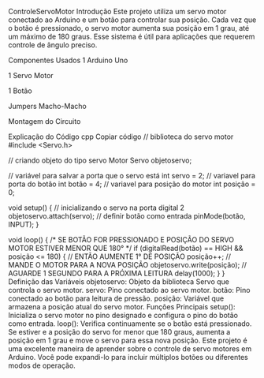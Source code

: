 ControleServoMotor
Introdução
Este projeto utiliza um servo motor conectado ao Arduino e um botão para controlar sua posição. Cada vez que o botão é pressionado, o servo motor aumenta sua posição em 1 grau, até um máximo de 180 graus. Esse sistema é útil para aplicações que requerem controle de ângulo preciso.

Componentes Usados
1 Arduino Uno

1 Servo Motor

1 Botão

Jumpers Macho-Macho

Montagem do Circuito

Explicação do Código
cpp
Copiar código
// biblioteca do servo motor
#include <Servo.h>

// criando objeto do tipo servo Motor
Servo objetoservo;

// variável para salvar a porta que o servo está
int servo = 2;
// variavel para porta do botão
int botão = 4;
// variavel para posição do motor
int posição = 0;

void setup()
{
  // inicializando o servo na porta digital 2
  objetoservo.attach(servo);
  // definir botão como entrada
  pinMode(botão, INPUT);
}

void loop()
{
  /* SE BOTÃO FOR PRESSIONADO E POSIÇÃO DO
     SERVO MOTOR ESTIVER MENOR QUE 180° */
  if (digitalRead(botão) == HIGH && posição <= 180) {
    // ENTÃO AUMENTE 1° DE POSIÇÃO
    posição++;
    // MANDE O MOTOR PARA A NOVA POSIÇÃO
    objetoservo.write(posição);
    // AGUARDE 1 SEGUNDO PARA A PRÓXIMA LEITURA
    delay(1000);
  }
}
Definição das Variáveis
objetoservo: Objeto da biblioteca Servo que controla o servo motor.
servo: Pino conectado ao servo motor.
botão: Pino conectado ao botão para leitura de pressão.
posição: Variável que armazena a posição atual do servo motor.
Funções Principais
setup(): Inicializa o servo motor no pino designado e configura o pino do botão como entrada.
loop(): Verifica continuamente se o botão está pressionado. Se estiver e a posição do servo for menor que 180 graus, aumenta a posição em 1 grau e move o servo para essa nova posição.
Este projeto é uma excelente maneira de aprender sobre o controle de servo motores em Arduino. Você pode expandi-lo para incluir múltiplos botões ou diferentes modos de operação.



